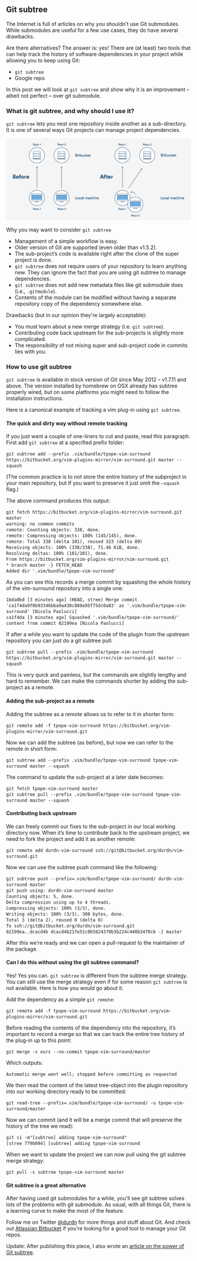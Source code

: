 ## Git subtree

The Internet is full of articles on why you shouldn’t use Git submodules. While submodules are useful for a few use cases, they do have several drawbacks.

Are there alternatives? The answer is: yes! There are (at least) two tools that can help track the history of software dependencies in your project while allowing you to keep using Git:  
- `git subtree`
- Google repo

In this post we will look at `git subtree` and show why it is an improvement – albeit not perfect – over git submodule.

### What is git subtree, and why should I use it?

`git subtree` lets you nest one repository inside another as a sub-directory. It is one of several ways Git projects can manage project dependencies.

![](git-subtree-01.png)

Why you may want to consider `git subtree`  
- Management of a simple workflow is easy.
- Older version of Git are supported (even older than v1.5.2).
- The sub-project’s code is available right after the clone of the super project is done.
- `git subtree` does not require users of your repository to learn anything new. They can ignore the fact that you are using git subtree to manage dependencies.
- `git subtree` does not add new metadata files like git submodule does (i.e., `.gitmodule`).
- Contents of the module can be modified without having a separate repository copy of the dependency somewhere else.

Drawbacks (but in our opinion they're largely acceptable):  
- You must learn about a new merge strategy (i.e. `git subtree`).
- Contributing code back upstream for the sub-projects is slightly more complicated.
- The responsibility of not mixing super and sub-project code in commits lies with you.

### How to use git subtree

`git subtree` is available in stock version of Git since May 2012 – v1.7.11 and above. The version installed by homebrew on OSX already has subtree properly wired, but on some platforms you might need to follow the installation instructions.

Here is a canonical example of tracking a vim plug-in using `git subtree`.

#### The quick and dirty way without remote tracking

If you just want a couple of one-liners to cut and paste, read this paragraph. First add `git subtree` at a specified prefix folder:

```
git subtree add --prefix .vim/bundle/tpope-vim-surround https://bitbucket.org/vim-plugins-mirror/vim-surround.git master --squash
```

(The common practice is to not store the entire history of the subproject in your main repository, but If you want to preserve it just omit the `–squash` flag.)

The above command produces this output:

```
git fetch https://bitbucket.org/vim-plugins-mirror/vim-surround.git master
warning: no common commits
remote: Counting objects: 338, done.
remote: Compressing objects: 100% (145/145), done.
remote: Total 338 (delta 101), reused 323 (delta 89)
Receiving objects: 100% (338/338), 71.46 KiB, done.
Resolving deltas: 100% (101/101), done.
From https://bitbucket.org/vim-plugins-mirror/vim-surround.git
* branch master -} FETCH_HEAD
Added dir '.vim/bundle/tpope-vim-surround'
```

As you can see this records a merge commit by squashing the whole history of the vim-surround repository into a single one:

```
1bda0bd [3 minutes ago] (HEAD, stree) Merge commit 'ca1f4da9f0b93346bba9a430c889a95f75dc0a83' as '.vim/bundle/tpope-vim-surround' [Nicola Paolucci]
ca1f4da [3 minutes ago] Squashed '.vim/bundle/tpope-vim-surround/' content from commit 02199ea [Nicola Paolucci]
```

If after a while you want to update the code of the plugin from the upstream repository you can just do a git subtree pull:

```
git subtree pull --prefix .vim/bundle/tpope-vim-surround https://bitbucket.org/vim-plugins-mirror/vim-surround.git master --squash
```

This is very quick and painless, but the commands are slightly lengthy and hard to remember. We can make the commands shorter by adding the sub-project as a remote.

#### Adding the sub-project as a remote

Adding the subtree as a remote allows us to refer to it in shorter form:

```
git remote add -f tpope-vim-surround https://bitbucket.org/vim-plugins-mirror/vim-surround.git
```

Now we can add the subtree (as before), but now we can refer to the remote in short form:

```
git subtree add --prefix .vim/bundle/tpope-vim-surround tpope-vim-surround master --squash
```

The command to update the sub-project at a later date becomes:

```
git fetch tpope-vim-surround master
git subtree pull --prefix .vim/bundle/tpope-vim-surround tpope-vim-surround master --squash
```

#### Contributing back upstream

We can freely commit our fixes to the sub-project in our local working directory now. When it’s time to contribute back to the upstream project, we need to fork the project and add it as another remote:

```
git remote add durdn-vim-surround ssh://git@bitbucket.org/durdn/vim-surround.git
```

Now we can use the subtree push command like the following:

```
git subtree push --prefix=.vim/bundle/tpope-vim-surround/ durdn-vim-surround master
git push using: durdn-vim-surround master
Counting objects: 5, done.
Delta compression using up to 4 threads.
Compressing objects: 100% (3/3), done.
Writing objects: 100% (3/3), 308 bytes, done.
Total 3 (delta 2), reused 0 (delta 0)
To ssh://git@bitbucket.org/durdn/vim-surround.git
02199ea..dcacd4b dcacd4b21fe51c9b5824370b3b224c440b3470cb -} master
```

After this we’re ready and we can open a pull-request to the maintainer of the package.

#### Can I do this without using the git subtree command?

Yes! Yes you can. `git subtree` is different from the subtree merge strategy. You can still use the merge strategy even if for some reason `git subtree` is not available. Here is how you would go about it.

Add the dependency as a simple `git remote`:

```
git remote add -f tpope-vim-surround https://bitbucket.org/vim-plugins-mirror/vim-surround.git
```

Before reading the contents of the dependency into the repository, it’s important to record a merge so that we can track the entire tree history of the plug-in up to this point:

```
git merge -s ours --no-commit tpope-vim-surround/master
```

Which outputs:

```
Automatic merge went well; stopped before committing as requested
```

We then read the content of the latest tree-object into the plugin repository into our working directory ready to be committed:

```
git read-tree --prefix=.vim/bundle/tpope-vim-surround/ -u tpope-vim-surround/master
```

Now we can commit (and it will be a merge commit that will preserve the history of the tree we read):

```
git ci -m"[subtree] adding tpope-vim-surround"
[stree 779b094] [subtree] adding tpope-vim-surround
```

When we want to update the project we can now pull using the git subtree merge strategy:

```
git pull -s subtree tpope-vim-surround master
```

#### Git subtree is a great alternative

After having used git submodules for a while, you'll see git subtree solves lots of the problems with git submodule. As usual, with all things Git, there is a learning curve to make the most of the feature.

Follow me on Twitter [@durdn](https://www.twitter.com/durdn) for more things and stuff about Git. And check out [Atlassian Bitbucket](https://www.bitbucket.org/?_ga=2.71978451.1385799339.1568044055-1068396449.1567112770) if you’re looking for a good tool to manage your Git repos.

Update: After publishing this piece, I also wrote an [article on the power of Git subtree](https://developer.atlassian.com/blog/2015/05/the-power-of-git-subtree?_ga=2.71978451.1385799339.1568044055-1068396449.1567112770).
